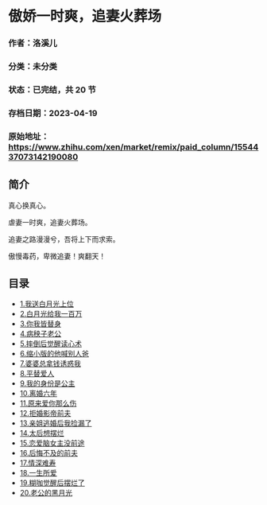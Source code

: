 # 傲娇一时爽，追妻火葬场

### 作者：洛溪儿

### 分类：未分类

### 状态：已完结，共 20 节

### 存档日期：2023-04-19

### 原始地址：https://www.zhihu.com/xen/market/remix/paid_column/1554437073142190080


## 简介
真心换真心。


虐妻一时爽，追妻火葬场。


追妻之路漫漫兮，吾将上下而求索。


傲慢毒药，卑微追妻！爽翻天！




## 目录
- [1.我送白月光上位](1.我送白月光上位.md)<!-- 2022-09-17 10:47 -->
- [2.白月光给我一百万](2.白月光给我一百万.md)<!-- 2022-09-20 06:03 -->
- [3.你我皆替身](3.你我皆替身.md)<!-- 2022-09-20 04:40 -->
- [4.病秧子老公](4.病秧子老公.md)<!-- 2022-10-14 12:46 -->
- [5.摔倒后觉醒读心术](5.摔倒后觉醒读心术.md)<!-- 2022-10-19 07:52 -->
- [6.缩小版的他喊别人爸](6.缩小版的他喊别人爸.md)<!-- 2022-10-19 07:52 -->
- [7.婆婆总拿钱诱惑我](7.婆婆总拿钱诱惑我.md)<!-- 2022-10-19 07:52 -->
- [8.平替爱人](8.平替爱人.md)<!-- 2022-10-19 07:52 -->
- [9.我的身份是公主](9.我的身份是公主.md)<!-- 2022-10-19 07:52 -->
- [10.离婚六年](10.离婚六年.md)<!-- 2022-10-19 07:52 -->
- [11.原来爱你那么伤](11.原来爱你那么伤.md)<!-- 2022-10-19 07:52 -->
- [12.拒婚影帝前夫](12.拒婚影帝前夫.md)<!-- 2022-11-07 06:48 -->
- [13.亲姐逃婚后我捡漏了](13.亲姐逃婚后我捡漏了.md)<!-- 2022-11-03 07:34 -->
- [14.太后想摆烂](14.太后想摆烂.md)<!-- 2022-11-08 02:49 -->
- [15.恋爱脑女主没前途](15.恋爱脑女主没前途.md)<!-- 2022-11-09 06:06 -->
- [16.后悔不及的前夫](16.后悔不及的前夫.md)<!-- 2022-11-17 07:30 -->
- [17.情深难寿](17.情深难寿.md)<!-- 2022-11-28 09:11 -->
- [18.一生所爱](18.一生所爱.md)<!-- 2022-12-12 03:54 -->
- [19.糊咖觉醒后摆烂了](19.糊咖觉醒后摆烂了.md)<!-- 2023-01-30 05:56 -->
- [20.老公的黑月光](20.老公的黑月光.md)<!-- 2023-02-24 11:05 -->